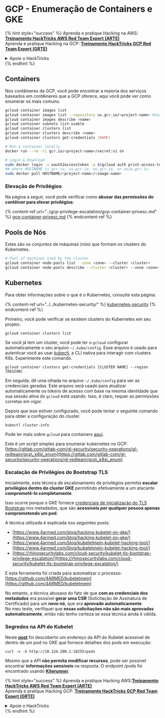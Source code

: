 # GCP - Enumeração de Containers e GKE

{% hint style="success" %}
Aprenda e pratique Hacking na AWS: <img src="/.gitbook/assets/image.png" alt="" data-size="line">[**Treinamento HackTricks AWS Red Team Expert (ARTE)**](https://training.hacktricks.xyz/courses/arte)<img src="/.gitbook/assets/image.png" alt="" data-size="line">\
Aprenda e pratique Hacking na GCP: <img src="/.gitbook/assets/image (2).png" alt="" data-size="line">[**Treinamento HackTricks GCP Red Team Expert (GRTE)**<img src="/.gitbook/assets/image (2).png" alt="" data-size="line">](https://training.hacktricks.xyz/courses/grte)

<details>

<summary>Apoie o HackTricks</summary>

* Verifique os [**planos de assinatura**](https://github.com/sponsors/carlospolop)!
* **Junte-se ao** 💬 [**grupo Discord**](https://discord.gg/hRep4RUj7f) ou ao [**grupo telegram**](https://t.me/peass) ou **siga-nos** no **Twitter** 🐦 [**@hacktricks\_live**](https://twitter.com/hacktricks\_live)**.**
* **Compartilhe truques de hacking enviando PRs para os repositórios** [**HackTricks**](https://github.com/carlospolop/hacktricks) e [**HackTricks Cloud**](https://github.com/carlospolop/hacktricks-cloud).

</details>
{% endhint %}

## Containers

Nos contêineres da GCP, você pode encontrar a maioria dos serviços baseados em contêineres que a GCP oferece, aqui você pode ver como enumerar os mais comuns:
```bash
gcloud container images list
gcloud container images list --repository us.gcr.io/<project-name> #Search in other subdomains repositories
gcloud container images describe <name>
gcloud container subnets list-usable
gcloud container clusters list
gcloud container clusters describe <name>
gcloud container clusters get-credentials [NAME]

# Run a container locally
docker run --rm -ti gcr.io/<project-name>/secret:v1 sh

# Login & Download
sudo docker login -u oauth2accesstoken -p $(gcloud auth print-access-token) https://HOSTNAME
## where HOSTNAME is gcr.io, us.gcr.io, eu.gcr.io, or asia.gcr.io.
sudo docker pull HOSTNAME/<project-name>/<image-name>
```
### Elevação de Privilégios

Na página a seguir, você pode verificar como **abusar das permissões do contêiner para elevar privilégios**:

{% content-ref url="../gcp-privilege-escalation/gcp-container-privesc.md" %}
[gcp-container-privesc.md](../gcp-privilege-escalation/gcp-container-privesc.md)
{% endcontent-ref %}

## Pools de Nós

Estes são os conjuntos de máquinas (nós) que formam os clusters do Kubernetes.
```bash
# Pool of machines used by the cluster
gcloud container node-pools list --zone <zone> --cluster <cluster>
gcloud container node-pools describe --cluster <cluster> --zone <zone> <node-pool>
```
## Kubernetes

Para obter informações sobre o que é o Kubernetes, consulte esta página:

{% content-ref url="../../kubernetes-security/" %}
[kubernetes-security](../../kubernetes-security/)
{% endcontent-ref %}

Primeiro, você pode verificar se existem clusters do Kubernetes em seu projeto.
```
gcloud container clusters list
```
Se você já tem um cluster, você pode ter o `gcloud` configurar automaticamente o seu arquivo `~/.kube/config`. Esse arquivo é usado para autenticar você ao usar [kubectl](https://kubernetes.io/docs/reference/kubectl/overview/), a CLI nativa para interagir com clusters K8s. Experimente este comando.
```
gcloud container clusters get-credentials [CLUSTER NAME] --region [REGION]
```
Em seguida, dê uma olhada no arquivo `~/.kube/config` para ver as credenciais geradas. Este arquivo será usado para atualizar automaticamente os tokens de acesso com base na mesma identidade que sua sessão ativa do `gcloud` está usando. Isso, é claro, requer as permissões corretas em vigor.

Depois que isso estiver configurado, você pode tentar o seguinte comando para obter a configuração do cluster.
```
kubectl cluster-info
```
Pode ler mais sobre `gcloud` para containers [aqui](https://cloud.google.com/sdk/gcloud/reference/container/).

Este é um script simples para enumerar kubernetes no GCP: [https://gitlab.com/gitlab-com/gl-security/security-operations/gl-redteam/gcp\_k8s\_enum](https://gitlab.com/gitlab-com/gl-security/security-operations/gl-redteam/gcp\_k8s\_enum)

### Escalação de Privilégios do Bootstrap TLS

Inicialmente, esta técnica de escalonamento de privilégios permitia **escalar privilégios dentro do cluster GKE** permitindo efetivamente a um atacante **comprometê-lo completamente**.

Isso ocorre porque o GKE fornece [credenciais de inicialização do TLS Bootstrap](https://kubernetes.io/docs/reference/command-line-tools-reference/kubelet-tls-bootstrapping/) nos metadados, que são **acessíveis por qualquer pessoa apenas comprometendo um pod**.

A técnica utilizada é explicada nos seguintes posts:

* [https://www.4armed.com/blog/hacking-kubelet-on-gke/](https://www.4armed.com/blog/hacking-kubelet-on-gke/)
* [https://www.4armed.com/blog/kubeletmein-kubelet-hacking-tool/](https://www.4armed.com/blog/kubeletmein-kubelet-hacking-tool/)
* [https://rhinosecuritylabs.com/cloud-security/kubelet-tls-bootstrap-privilege-escalation/](https://rhinosecuritylabs.com/cloud-security/kubelet-tls-bootstrap-privilege-escalation/)

E esta ferramenta foi criada para automatizar o processo: [https://github.com/4ARMED/kubeletmein](https://github.com/4ARMED/kubeletmein)

No entanto, a técnica abusava do fato de que **com as credenciais dos metadados** era possível **gerar uma CSR** (Solicitação de Assinatura de Certificado) para um **novo nó**, que era **aprovado automaticamente**.\
No meu teste, verifiquei que **essas solicitações não são mais aprovadas automaticamente**, então não tenho certeza se essa técnica ainda é válida.

### Segredos na API do Kubelet <a href="#the-kubelet-api-git-secrets-redux" id="the-kubelet-api-git-secrets-redux"></a>

Neste [**post**](https://blog.assetnote.io/2022/05/06/cloudflare-pages-pt3/) foi descoberto um endereço da API do Kubelet acessível de dentro de um pod no GKE que fornece detalhes dos pods em execução:
```
curl -v -k http://10.124.200.1:10255/pods
```
Mesmo que a API **não permita modificar recursos**, pode ser possível encontrar **informações sensíveis** na resposta. O endpoint /pods foi encontrado usando [**Kiterunner**](https://github.com/assetnote/kiterunner).

{% hint style="success" %}
Aprenda e pratique Hacking AWS:<img src="/.gitbook/assets/image.png" alt="" data-size="line">[**Treinamento HackTricks AWS Red Team Expert (ARTE)**](https://training.hacktricks.xyz/courses/arte)<img src="/.gitbook/assets/image.png" alt="" data-size="line">\
Aprenda e pratique Hacking GCP: <img src="/.gitbook/assets/image (2).png" alt="" data-size="line">[**Treinamento HackTricks GCP Red Team Expert (GRTE)**<img src="/.gitbook/assets/image (2).png" alt="" data-size="line">](https://training.hacktricks.xyz/courses/grte)

<details>

<summary>Apoie o HackTricks</summary>

* Verifique os [**planos de assinatura**](https://github.com/sponsors/carlospolop)!
* **Junte-se ao** 💬 [**grupo Discord**](https://discord.gg/hRep4RUj7f) ou ao [**grupo telegram**](https://t.me/peass) ou **siga-nos** no **Twitter** 🐦 [**@hacktricks\_live**](https://twitter.com/hacktricks\_live)**.**
* **Compartilhe truques de hacking enviando PRs para os repositórios** [**HackTricks**](https://github.com/carlospolop/hacktricks) e [**HackTricks Cloud**](https://github.com/carlospolop/hacktricks-cloud).

</details>
{% endhint %}

